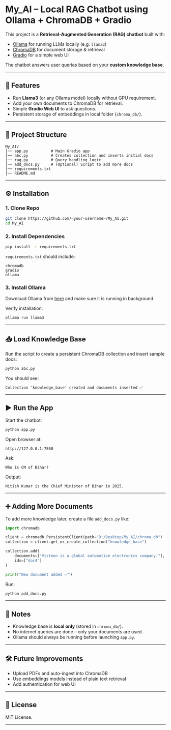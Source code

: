 

# My\_AI – Local RAG Chatbot using Ollama + ChromaDB + Gradio

This project is a **Retrieval-Augmented Generation (RAG) chatbot** built with:

* [Ollama](https://ollama.ai/) for running LLMs locally (e.g. `llama3`)
* [ChromaDB](https://docs.trychroma.com/) for document storage & retrieval
* [Gradio](https://www.gradio.app/) for a simple web UI

The chatbot answers user queries based on your **custom knowledge base**.

---

## 🚀 Features

* Run **Llama3** (or any Ollama model) locally without GPU requirement.
* Add your own documents to ChromaDB for retrieval.
* Simple **Gradio Web UI** to ask questions.
* Persistent storage of embeddings in local folder (`chroma_db/`).

---

## 📂 Project Structure

```
My_AI/
│── app.py          # Main Gradio app
│── abc.py          # Creates collection and inserts initial docs
│── rag.py          # Query handling logic
│── add_docs.py     # (Optional) Script to add more docs
│── requirements.txt
│── README.md
```

---

## ⚙️ Installation

### 1. Clone Repo

```bash
git clone https://github.com/<your-username>/My_AI.git
cd My_AI
```

### 2. Install Dependencies

```bash
pip install -r requirements.txt
```

`requirements.txt` should include:

```
chromadb
gradio
ollama
```

### 3. Install Ollama

Download Ollama from [here](https://ollama.ai/download) and make sure it is running in background.

Verify installation:

```bash
ollama run llama3
```

---

## 📥 Load Knowledge Base

Run the script to create a persistent ChromaDB collection and insert sample docs:

```bash
python abc.py
```

You should see:

```
Collection 'knowledge_base' created and documents inserted ✅
```

---

## ▶️ Run the App

Start the chatbot:

```bash
python app.py
```

Open browser at:

```
http://127.0.0.1:7860
```

Ask:

```
Who is CM of Bihar?
```

Output:

```
Nitish Kumar is the Chief Minister of Bihar in 2025.
```

---

## ➕ Adding More Documents

To add more knowledge later, create a file `add_docs.py` like:

```python
import chromadb

client = chromadb.PersistentClient(path="D:/Desktop/My_AI/chroma_db")
collection = client.get_or_create_collection("knowledge_base")

collection.add(
    documents=["Visteon is a global automotive electronics company."],
    ids=["doc4"]
)

print("New document added ✅")
```

Run:

```bash
python add_docs.py
```

---

## 📌 Notes

* Knowledge base is **local only** (stored in `chroma_db/`).
* No internet queries are done – only your documents are used.
* Ollama should always be running before launching `app.py`.

---

## 🛠 Future Improvements

* Upload PDFs and auto-ingest into ChromaDB
* Use embeddings models instead of plain text retrieval
* Add authentication for web UI

---

## 📝 License

MIT License.

---


